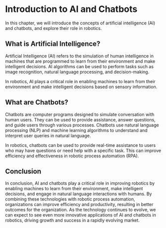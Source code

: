 Introduction to AI and Chatbots
===================================================================================

In this chapter, we will introduce the concepts of artificial intelligence (AI) and chatbots, and explore their role in robotics.

What is Artificial Intelligence?
--------------------------------

Artificial Intelligence (AI) refers to the simulation of human intelligence in machines that are programmed to learn from their environment and make intelligent decisions. AI algorithms can be used to perform tasks such as image recognition, natural language processing, and decision-making.

In robotics, AI plays a critical role in enabling machines to learn from their environment and make intelligent decisions based on sensory information.

What are Chatbots?
------------------

Chatbots are computer programs designed to simulate conversation with human users. They can be used to provide assistance, answer questions, and guide users through various processes. Chatbots use natural language processing (NLP) and machine learning algorithms to understand and interpret user queries in natural language.

In robotics, chatbots can be used to provide real-time assistance to users who may have questions or need help with a specific task. This can improve efficiency and effectiveness in robotic process automation (RPA).

Conclusion
----------

In conclusion, AI and chatbots play a critical role in improving robotics by enabling machines to learn from their environment, make intelligent decisions, and engage in natural language interactions with humans. By combining these technologies with robotic process automation, organizations can improve efficiency and productivity, resulting in better outcomes for the organization. As the technology continues to evolve, we can expect to see even more innovative applications of AI and chatbots in robotics, driving growth and success in a rapidly evolving market.


